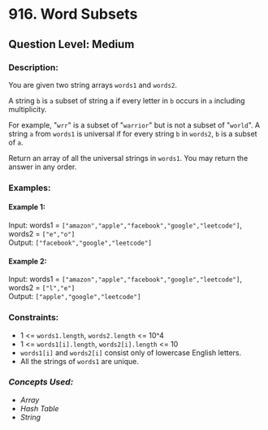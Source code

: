 # 916. Word Subsets
## Question Level: Medium
### Description:
You are given two string arrays `words1` and `words2`.

A string `b` is `a` subset of string a if every letter in `b` occurs in `a` including multiplicity.

For example, "`wrr`" is a subset of "`warrior`" but is not a subset of "`world`".
A string `a` from `words1` is universal if for every string `b` in `words2`, `b` is a subset of `a`.

Return an array of all the universal strings in `words1`. You may return the answer in any order.

### Examples:
#### Example 1:

Input: words1 = `["amazon","apple","facebook","google","leetcode"]`, words2 = `["e","o"]`<br>
Output: `["facebook","google","leetcode"]`
#### Example 2:

Input: words1 = `["amazon","apple","facebook","google","leetcode"]`, words2 = `["l","e"]`<br>
Output: `["apple","google","leetcode"]`

### Constraints:

- 1 <= `words1.length`, `words2.length` <= 10^4
- 1 <= `words1[i].length`, `words2[i].length` <= 10
- `words1[i]` and `words2[i]` consist only of lowercase English letters.
- All the strings of `words1` are unique.

### <i>Concepts Used:
- Array
- Hash Table
- String </i>